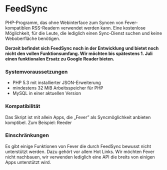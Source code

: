 FeedSync
========

PHP-Programm, das ohne Webinterface zum Syncen von Fever-kompatiblen RSS-Readern verwendet werden kann. Eine kostenlose Möglichkeit, für die Leute, die lediglich einen Sync-Dienst suchen und keine Weboberfläche benötigen.

**Derzeit befindet sich FeedSync noch in der Entwicklung und bietet noch nicht den vollen Funktionsumfang. Wir möchten bis spätestens 1. Juli einen funktionalen Ersatz zu Google Reader bieten.**

### Systemvoraussetzungen

- PHP 5.3 mit installierter JSON-Erweiterung
- mindestens 32 MiB Arbeitsspeicher für PHP
- MySQL in einer aktuellen Version

### Kompatibilität
Das Skript ist mit allein Apps, die „Fever” als Syncmöglichkeit anbieten komptibel. Zum Beispiel: Reeder

### Einschränkungen
Es gibt einige Funktionen von Fever die durch FeedSync bewusst nicht unterstützt werden. Dazu gehört vor allem Hot Links. Wir möchten Fever nicht nachbauen, wir verwenden lediglich eine API die breits von einigen Apps unterstützt wird.